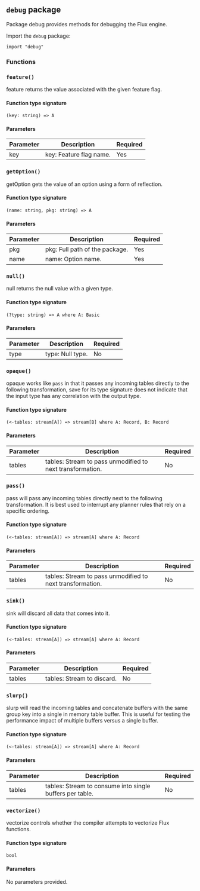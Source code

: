 ## `debug` package

Package debug provides methods for debugging the Flux engine.

Import the `debug` package:

```flux
import "debug"
```

### Functions

### `feature()`

feature returns the value associated with the given feature flag.

#### Function type signature

```flux
(key: string) => A
```

#### Parameters

| Parameter | Description | Required |
| --- | --- | --- |
| key | key: Feature flag name. | Yes |
### `getOption()`

getOption gets the value of an option using a form of reflection.

#### Function type signature

```flux
(name: string, pkg: string) => A
```

#### Parameters

| Parameter | Description | Required |
| --- | --- | --- |
| pkg | pkg: Full path of the package. | Yes |
| name | name: Option name. | Yes |
### `null()`

null returns the null value with a given type.

#### Function type signature

```flux
(?type: string) => A where A: Basic
```

#### Parameters

| Parameter | Description | Required |
| --- | --- | --- |
| type | type: Null type. | No |
### `opaque()`

opaque works like `pass` in that it passes any incoming tables directly to the
following transformation, save for its type signature does not indicate that the
input type has any correlation with the output type.

#### Function type signature

```flux
(<-tables: stream[A]) => stream[B] where A: Record, B: Record
```

#### Parameters

| Parameter | Description | Required |
| --- | --- | --- |
| tables | tables: Stream to pass unmodified to next transformation. | No |
### `pass()`

pass will pass any incoming tables directly next to the following transformation.
It is best used to interrupt any planner rules that rely on a specific ordering.

#### Function type signature

```flux
(<-tables: stream[A]) => stream[A] where A: Record
```

#### Parameters

| Parameter | Description | Required |
| --- | --- | --- |
| tables | tables: Stream to pass unmodified to next transformation. | No |
### `sink()`

sink will discard all data that comes into it.

#### Function type signature

```flux
(<-tables: stream[A]) => stream[A] where A: Record
```

#### Parameters

| Parameter | Description | Required |
| --- | --- | --- |
| tables | tables: Stream to discard. | No |
### `slurp()`

slurp will read the incoming tables and concatenate buffers with the same group key
into a single in memory table buffer. This is useful for testing the performance impact of multiple
buffers versus a single buffer.

#### Function type signature

```flux
(<-tables: stream[A]) => stream[A] where A: Record
```

#### Parameters

| Parameter | Description | Required |
| --- | --- | --- |
| tables | tables: Stream to consume into single buffers per table. | No |
### `vectorize()`

vectorize controls whether the compiler attempts to vectorize Flux functions.

#### Function type signature

```flux
bool
```

#### Parameters

No parameters provided.

